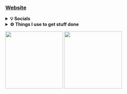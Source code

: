 ### [Website]

<p align="center">
<details>
	<summary><b>💡 Socials</b></summary>
	<ul><a href="https://www.youtube.com/channel/UCn0f4u6pnbi3YFrsQLKqWdg">YouTube Channel</a></ul>
	<ul><a href="https://www.reddit.com/u/calebrwalk5">Reddit Account</a></ul>
	</details>
<details>	
  <summary><b>⚙️ Things I use to get stuff done</b></summary>
  	<ul>
  	    	<li><b>OS:</b> Pop!OS + Windows 10 Pro (dual boot)</li>
	    	<li><b>Specs: </b>Ryzen 5 3600, 2x 980ti, 16GB RAM, ASUS ROG Strix B450-F Gaming</li>
  	    	<li><b>Browser: </b> Chromium</li>
	    	<li><b>Code Editor:</b> Vim</li>
		<li><b>Keyboard:</b> Razer Blackwidow Chroma</li>
		<li><b>Laptop:</b> Lenovo Thinkpad R60</li>
		<li><b>Laptop OS:</b> Debian 9.6.0</li>
	    <br />
	</ul>	
</details>
</p>

<p>
<img height="180em" src="https://github-readme-stats-eight-theta.vercel.app/api?username=calebrwalk5&show_icons=true&theme=react&include_all_commits=true&count_private=true"/>
<img height="180em" src="https://github-readme-stats-eight-theta.vercel.app/api/top-langs/?username=calebrwalk5&layout=compact&langs_count=8&theme=react"/>
</p>

[Website]: http://ptsec.duckdns.org/
[Youtube]: https://www.youtube.com/channel/UCn0f4u6pnbi3YFrsQLKqWdg
[u/calebrwalk5]: https://www.reddit.com/u/calebrwalk5

